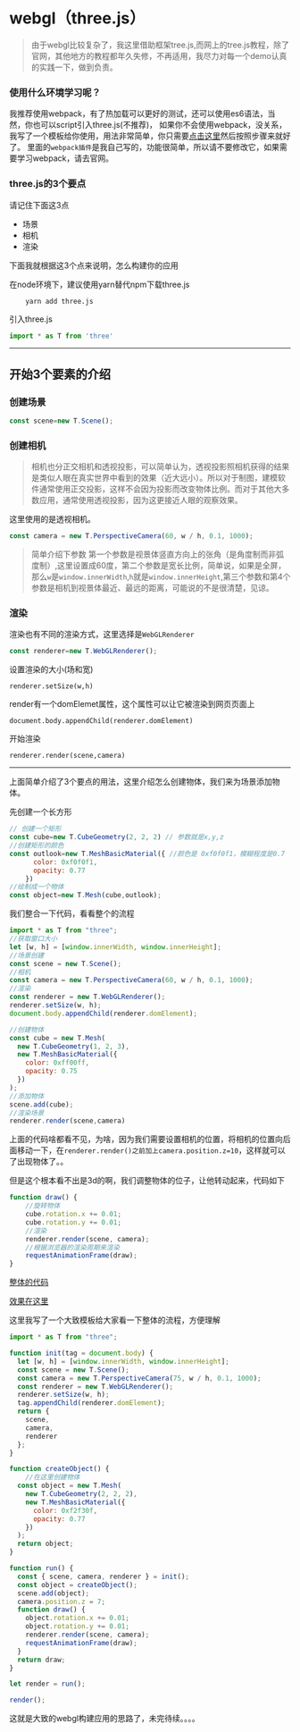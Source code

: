 # webgl（three.js）

> 由于webgl比较复杂了，我这里借助框架tree.js,而网上的tree.js教程，除了官网，其他地方的教程都年久失修，不再适用，我尽力对每一个demo认真的实践一下，做到负责。

### 使用什么环境学习呢？

我推荐使用webpack，有了热加载可以更好的测试，还可以使用es6语法，当然，你也可以script引入three.js(不推荐)，
如果你不会使用webpack，没关系，我写了一个模板给你使用，用法非常简单，你只需要[点击这里](https://github.com/swnb/canvas_study/tree/webpack-template)然后按照步骤来就好了。
里面的`webpack插件`是我自己写的，功能很简单，所以请不要修改它，如果需要学习webpack，请去官网。

### three.js的3个要点
请记住下面这3点

* 场景
* 相机
* 渲染

下面我就根据这3个点来说明，怎么构建你的应用

在node环境下，建议使用yarn替代npm下载three.js

```shell
    yarn add three.js
```

引入three.js
```javascript
import * as T from 'three'
```
***
## 开始3个要素的介绍
### 创建场景
```javascript
const scene=new T.Scene();
```
### 创建相机

> 相机也分正交相机和透视投影，可以简单认为，透视投影照相机获得的结果是类似人眼在真实世界中看到的效果（近大远小）。所以对于制图，建模软件通常使用正交投影，这样不会因为投影而改变物体比例。而对于其他大多数应用，通常使用透视投影，因为这更接近人眼的观察效果。

这里使用的是透视相机。
```javascript
const camera = new T.PerspectiveCamera(60, w / h, 0.1, 1000);
```
> 简单介绍下参数 第一个参数是视景体竖直方向上的张角（是角度制而非弧度制）,这里设置成60度，第二个参数是宽长比例，简单说，如果是全屏，那么`w`是`window.innerWidth`,`h`就是`window.innerHeight`,第三个参数和第4个参数是相机到视景体最近、最远的距离，可能说的不是很清楚，见谅。

### 渲染
渲染也有不同的渲染方式，这里选择是`WebGLRenderer`

```javascript
const renderer=new T.WebGLRenderer();
```
设置渲染的大小(场和宽)

`renderer.setSize(w,h)`

render有一个domElemet属性，这个属性可以让它被渲染到网页页面上

`document.body.appendChild(renderer.domElement)`

开始渲染

`renderer.render(scene,camera)`

***
上面简单介绍了3个要点的用法，这里介绍怎么创建物体，我们来为场景添加物体。

先创建一个长方形

```javascript
// 创建一个矩形
const cube=new T.CubeGeometry(2, 2, 2) // 参数就是x,y,z
//创建矩形的颜色
const outlook=new T.MeshBasicMaterial({ //颜色是 0xf0f0f1，模糊程度是0.7
      color: 0xf0f0f1,
      opacity: 0.77
    })
//绘制成一个物体
const object=new T.Mesh(cube,outlook);
```
我们整合一下代码，看看整个的流程

```javascript
import * as T from "three";
//获取窗口大小
let [w, h] = [window.innerWidth, window.innerHeight];
//场景创建
const scene = new T.Scene();
//相机
const camera = new T.PerspectiveCamera(60, w / h, 0.1, 1000);
//渲染
const renderer = new T.WebGLRenderer();
renderer.setSize(w, h);
document.body.appendChild(renderer.domElement);

//创建物体
const cube = new T.Mesh(
  new T.CubeGeometry(1, 2, 3),
  new T.MeshBasicMaterial({
    color: 0xff00ff,
    opacity: 0.75
  })
);
//添加物体
scene.add(cube);
//渲染场景
renderer.render(scene,camera)
```
上面的代码啥都看不见，为啥，因为我们需要设置相机的位置，将相机的位置向后面移动一下，在`renderer.render()之前加上camera.position.z=10`，这样就可以了出现物体了。。

但是这个根本看不出是3d的啊，我们调整物体的位子，让他转动起来，代码如下

```javascript
function draw() {
    //旋转物体
    cube.rotation.x += 0.01;
    cube.rotation.y += 0.01;
    //渲染
    renderer.render(scene, camera);
    //根据浏览器的渲染周期来渲染
    requestAnimationFrame(draw);
}
```
[整体的代码](https://github.com/swnb/canvas-webgl-study/blob/gh-pages/demo/webgl_js/template.js)

[效果在这里](https://swnb.github.io/canvas-webgl-study/demo/webgl.html)

这里我写了一个大致模板给大家看一下整体的流程，方便理解

```javascript
import * as T from "three";

function init(tag = document.body) {
  let [w, h] = [window.innerWidth, window.innerHeight];
  const scene = new T.Scene();
  const camera = new T.PerspectiveCamera(75, w / h, 0.1, 1000);
  const renderer = new T.WebGLRenderer();
  renderer.setSize(w, h);
  tag.appendChild(renderer.domElement);
  return {
    scene,
    camera,
    renderer
  };
}

function createObject() {
    //在这里创建物体
  const object = new T.Mesh(
    new T.CubeGeometry(2, 2, 2),
    new T.MeshBasicMaterial({
      color: 0xf2f30f,
      opacity: 0.77
    })
  );
  return object;
}

function run() {
  const { scene, camera, renderer } = init();
  const object = createObject();
  scene.add(object);
  camera.position.z = 7;
  function draw() {
    object.rotation.x += 0.01;
    object.rotation.y += 0.01;
    renderer.render(scene, camera);
    requestAnimationFrame(draw);
  }
  return draw;
}

let render = run();

render();

```

这就是大致的webgl构建应用的思路了，未完待续。。。。